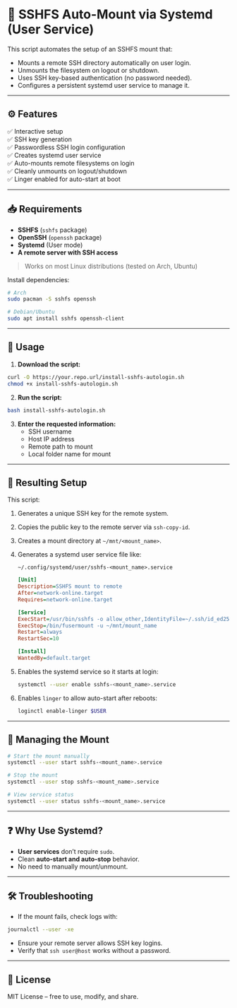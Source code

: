 # 🔐 SSHFS Auto-Mount via Systemd (User Service)

This script automates the setup of an SSHFS mount that:

- Mounts a remote SSH directory automatically on user login.
- Unmounts the filesystem on logout or shutdown.
- Uses SSH key-based authentication (no password needed).
- Configures a persistent systemd user service to manage it.

---

## ⚙️ Features

✅ Interactive setup  
✅ SSH key generation  
✅ Passwordless SSH login configuration  
✅ Creates systemd user service  
✅ Auto-mounts remote filesystems on login  
✅ Cleanly unmounts on logout/shutdown  
✅ Linger enabled for auto-start at boot

---

## 📥 Requirements

- **SSHFS** (`sshfs` package)
- **OpenSSH** (`openssh` package)
- **Systemd** (User mode)
- **A remote server with SSH access**

> Works on most Linux distributions (tested on Arch, Ubuntu)

Install dependencies:

```bash
# Arch
sudo pacman -S sshfs openssh

# Debian/Ubuntu
sudo apt install sshfs openssh-client
```

---

## 🚀 Usage

1. **Download the script:**

```bash
curl -O https://your.repo.url/install-sshfs-autologin.sh
chmod +x install-sshfs-autologin.sh
```

2. **Run the script:**

```bash
bash install-sshfs-autologin.sh
```

3. **Enter the requested information:**
   - SSH username
   - Host IP address
   - Remote path to mount
   - Local folder name for mount

---

## 📂 Resulting Setup

This script:

1. Generates a unique SSH key for the remote system.
2. Copies the public key to the remote server via `ssh-copy-id`.
3. Creates a mount directory at `~/mnt/<mount_name>`.
4. Generates a systemd user service file like:

   `~/.config/systemd/user/sshfs-<mount_name>.service`

   ```ini
   [Unit]
   Description=SSHFS mount to remote
   After=network-online.target
   Requires=network-online.target

   [Service]
   ExecStart=/usr/bin/sshfs -o allow_other,IdentityFile=~/.ssh/id_ed25519_<host> user@host:/remote/path ~/mnt/mount_name
   ExecStop=/bin/fusermount -u ~/mnt/mount_name
   Restart=always
   RestartSec=10

   [Install]
   WantedBy=default.target
   ```

5. Enables the systemd service so it starts at login:

   ```bash
   systemctl --user enable sshfs-<mount_name>.service
   ```

6. Enables `linger` to allow auto-start after reboots:

   ```bash
   loginctl enable-linger $USER
   ```

---

## 🔄 Managing the Mount

```bash
# Start the mount manually
systemctl --user start sshfs-<mount_name>.service

# Stop the mount
systemctl --user stop sshfs-<mount_name>.service

# View service status
systemctl --user status sshfs-<mount_name>.service
```

---

## ❓ Why Use Systemd?

- **User services** don’t require `sudo`.
- Clean **auto-start and auto-stop** behavior.
- No need to manually mount/unmount.

---

## 🛠 Troubleshooting

- If the mount fails, check logs with:

```bash
journalctl --user -xe
```

- Ensure your remote server allows SSH key logins.
- Verify that `ssh user@host` works without a password.

---

## 📄 License

MIT License – free to use, modify, and share.

